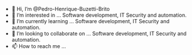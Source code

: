 - 👋 Hi, I’m @Pedro-Henrique-Buzetti-Brito
- 👀 I’m interested in ... Software development, IT Security and automation.
- 🌱 I’m currently learning ... Software development, IT Security and automation.
- 💞️ I’m looking to collaborate on ... Software development, IT Security and automation.
- 📫 How to reach me ...

<!---
Pedro-Henrique-Buzetti-Brito/Pedro-Henrique-Buzetti-Brito is a ✨ special ✨ repository because its `README.md` (this file) appears on your GitHub profile.
You can click the Preview link to take a look at your changes.
--->
